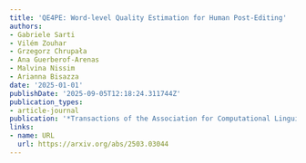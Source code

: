 ```yaml
---
title: 'QE4PE: Word-level Quality Estimation for Human Post-Editing'
authors:
- Gabriele Sarti
- Vilém Zouhar
- Grzegorz Chrupała
- Ana Guerberof-Arenas
- Malvina Nissim
- Arianna Bisazza
date: '2025-01-01'
publishDate: '2025-09-05T12:18:24.311744Z'
publication_types:
- article-journal
publication: '*Transactions of the Association for Computational Linguistics*'
links:
- name: URL
  url: https://arxiv.org/abs/2503.03044
---
```

